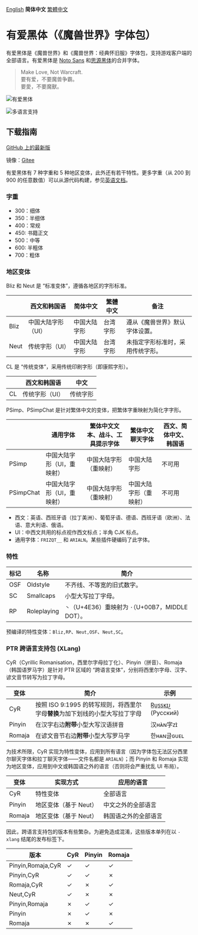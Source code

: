 [English](README.md) **简体中文** [繁體中文](README-Hant.md)

# 有爱黑体（《魔兽世界》字体包）

有爱黑体是《魔兽世界》和《魔兽世界：经典怀旧服》字体包，支持游戏客户端的全部语言。有爱黑体是 [Noto Sans](https://github.com/googlei18n/noto-fonts) 和[思源黑体](https://github.com/adobe-fonts/source-han-sans)的合并字体。

> Make Love, Not Warcraft.<br>
> 要有爱，不要魔兽争霸。<br>
> 要愛，不要魔獸。

![有爱黑体](poster/heading.png)

![多语言支持](poster/multilingual.png)

## 下载指南

[GitHub 上的最新版](https://github.com/nowar-fonts/Nowar-Sans/releases)

镜像：[Gitee](https://gitee.com/nowar-fonts/Nowar-Sans)

有爱黑体有 7 种字重和 5 种地区变体，此外还有若干特性。更多字重（从 200 到 900 的任意数值）可以从源代码构建，参见[英语文档](README.md)。

### 字重

* 300：细体
* 350：半细体
* 400：常规
* 450: 书籍正文
* 500：中等
* 600: 半粗体
* 700：粗体

### 地区变体

Bliz 和 Neut 是 “标准变体”，遵循各地区的字形标准。

|      | 西文和韩国语      | 简体中文     | 繁體中文 | 备注                            |
| ---- | ----------------- | ------------ | -------- | ------------------------------- |
| Bliz | 中国大陆字形（UI）| 中国大陆字形 | 台湾字形 | 遵从《魔兽世界》默认字体设置。  |
| Neut | 传统字形（UI）    | 中国大陆字形 | 台湾字形 | 未指定字形标准时，采用传统字形。|

CL 是 “传统变体”，采用传统印刷字形（即康熙字形）。

|    | 西文和韩国语  | 中文     |
| -- | ------------- | -------- |
| CL | 传统字形（UI）| 传统字形 |

PSimp、PSimpChat 是针对繁体中文的变体，把繁体字重映射为简化字字形。

| | 通用字体 | 繁体中文文本、战斗、工具提示字体 | 繁体中文聊天字体 | 西文、简体中文、韩国语 |
| --------- | --------------------------| --------------------- | --------------------- | ------ |
| PSimp     | 中国大陆字形（UI，重映射）| 中国大陆字形（重映射）| 中国大陆字形          | 不可用 |
| PSimpChat | 中国大陆字形（UI，重映射）| 中国大陆字形（重映射）| 中国大陆字形（重映射）| 不可用 |

* 西文：英语、西班牙语（拉丁美洲）、葡萄牙语、德语、西班牙语（欧洲）、法语、意大利语、俄语。
* UI：中西文共用的标点视作西文标点；半角 CJK 标点。
* 通用字体：`FRIZQT__` 和 `ARIALN`。某些插件硬编码了此字体。

### 特性

| 标记 | 名称        | 简介                                              |
| ---- | ----------- | ------------------------------------------------- |
| OSF  | Oldstyle    | 不齐线、不等宽的旧式数字。                        |
| SC   | Smallcaps   | 小型大写拉丁字母。                                |
| RP   | Roleplaying | `丶`（U+4E36）重映射为 `·`（U+00B7，MIDDLE DOT）。|

预编译的特性变体：`Bliz,RP`、`Neut,OSF`、`Neut,SC`。

### PTR 跨语言支持包 (XLang)

CyR（Cyrillic Romanisation，西里尔字母拉丁化）、Pinyin（拼音）、Romaja（韩国语罗马字）是针对 PTR 区域的 “跨语言变体”，分别将西里尔字母、汉字、谚文音节转写为拉丁字母。

| 变体 | 简介 | 示例 |
| ------- | ----------- | ------- |
| CyR | 按照 ISO 9:1995 的转写规则，将西里尔字母**替换**为加下划线的小型大写拉丁字母 | R̲ᴜ̲s̲s̲ᴋ̲ɪ̲ᴊ̲ (Русский) |
| Pinyin | 在汉字右边**附带**小型大写汉语拼音 | 汉ʜᴀ̀ɴ字ᴢɪ̀ |
| Romaja | 在谚文音节右边**附带**小型大写罗马字 | 한ʜᴀɴ글ɢᴜᴇʟ |

为技术所限，CyR 实现为特性变体，应用到所有语言（因为字体包无法区分西里尔聊天字体和拉丁聊天字体——文件名都是 `ARIALN`）；而 Pinyin 和 Romaja 实现为地区变体，应用到中文或韩国语之外的语言（否则将会严重扰乱 UI 布局）。

| 变体    | 实现方式             | 应用的语言           |
| ------- | -------------------- | -------------------- |
| CyR     | 特性变体             | 全部语言             |
| Pinyin  | 地区变体（基于 Neut）| 中文之外的全部语言   |
| Romaja  | 地区变体（基于 Neut）| 韩国语之外的全部语言 |

因此，跨语言支持包的版本有些繁杂。为避免造成混淆，这些版本单列在以 `-xlang` 结尾的发布标签下。

| 版本             | CyR | Pinyin | Romaja |
| ----------------- | --- | ------ | ------ |
| Pinyin,Romaja,CyR | ✓   | ✓      | ✓      |
| Pinyin,CyR        | ✓   | ✓      | ✗      |
| Romaja,CyR        | ✓   | ✗      | ✓      |
| Neut,CyR          | ✓   | ✗      | ✗      |
| Pinyin,Romaja     | ✗   | ✓      | ✓      |
| Pinyin            | ✗   | ✓      | ✗      |
| Romaja            | ✗   | ✗      | ✓      |
